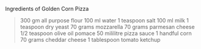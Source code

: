 Ingredients of Golden Corn Pizza

> 300 gm all purpose flour
> 100 ml water
> 1 teaspoon salt
> 100 ml milk
> 1 teaspoon dry yeast
> 70 grams mozzarella
> 70 grams parmesan cheese
> 1/2 teaspoon olive oil pomace
> 50 mililitre pizza sauce
> 1 handful corn
> 70 grams cheddar cheese
> 1 tablespoon tomato ketchup